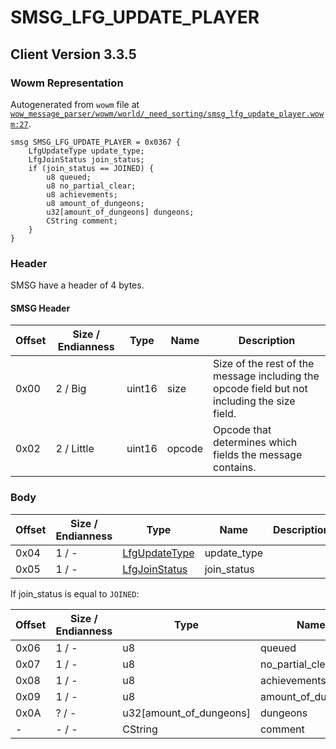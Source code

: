 # SMSG_LFG_UPDATE_PLAYER

## Client Version 3.3.5

### Wowm Representation

Autogenerated from `wowm` file at [`wow_message_parser/wowm/world/_need_sorting/smsg_lfg_update_player.wowm:27`](https://github.com/gtker/wow_messages/tree/main/wow_message_parser/wowm/world/_need_sorting/smsg_lfg_update_player.wowm#L27).
```rust,ignore
smsg SMSG_LFG_UPDATE_PLAYER = 0x0367 {
    LfgUpdateType update_type;
    LfgJoinStatus join_status;
    if (join_status == JOINED) {
        u8 queued;
        u8 no_partial_clear;
        u8 achievements;
        u8 amount_of_dungeons;
        u32[amount_of_dungeons] dungeons;
        CString comment;
    }
}
```
### Header

SMSG have a header of 4 bytes.

#### SMSG Header

| Offset | Size / Endianness | Type   | Name   | Description |
| ------ | ----------------- | ------ | ------ | ----------- |
| 0x00   | 2 / Big           | uint16 | size   | Size of the rest of the message including the opcode field but not including the size field.|
| 0x02   | 2 / Little        | uint16 | opcode | Opcode that determines which fields the message contains.|

### Body

| Offset | Size / Endianness | Type | Name | Description | Comment |
| ------ | ----------------- | ---- | ---- | ----------- | ------- |
| 0x04 | 1 / - | [LfgUpdateType](lfgupdatetype.md) | update_type |  |  |
| 0x05 | 1 / - | [LfgJoinStatus](lfgjoinstatus.md) | join_status |  |  |

If join_status is equal to `JOINED`:

| Offset | Size / Endianness | Type | Name | Description | Comment |
| ------ | ----------------- | ---- | ---- | ----------- | ------- |
| 0x06 | 1 / - | u8 | queued |  |  |
| 0x07 | 1 / - | u8 | no_partial_clear |  |  |
| 0x08 | 1 / - | u8 | achievements |  |  |
| 0x09 | 1 / - | u8 | amount_of_dungeons |  |  |
| 0x0A | ? / - | u32[amount_of_dungeons] | dungeons |  |  |
| - | - / - | CString | comment |  |  |


